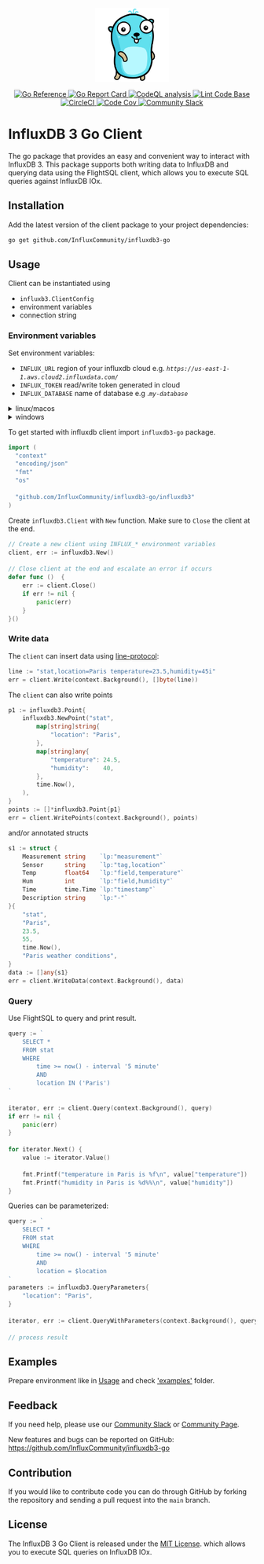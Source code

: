 <p align="center">
    <img src="gopher.png" alt="Gopher" width="150px">
</p>
<p align="center">
    <a href="https://pkg.go.dev/github.com/InfluxCommunity/influxdb3-go">
        <img src="https://pkg.go.dev/badge/github.com/InfluxCommunity/influxdb3-go.svg" alt="Go Reference">
    </a>
    <a href="https://goreportcard.com/report/github.com/InfluxCommunity/influxdb3-go">
        <img src="https://goreportcard.com/badge/github.com/InfluxCommunity/influxdb3-go" alt="Go Report Card">
    </a>
    <a href="https://github.com/InfluxCommunity/influxdb3-go/actions/workflows/codeql-analysis.yml">
        <img src="https://github.com/InfluxCommunity/influxdb3-go/actions/workflows/codeql-analysis.yml/badge.svg?branch=main" alt="CodeQL analysis">
    </a>
    <a href="https://github.com/InfluxCommunity/influxdb3-go/actions/workflows/linter.yml">
        <img src="https://github.com/InfluxCommunity/influxdb3-go/actions/workflows/linter.yml/badge.svg" alt="Lint Code Base">
    </a>
    <a href="https://dl.circleci.com/status-badge/redirect/gh/InfluxCommunity/influxdb3-go/tree/main">
        <img src="https://dl.circleci.com/status-badge/img/gh/InfluxCommunity/influxdb3-go/tree/main.svg?style=svg" alt="CircleCI">
    </a>
    <a href="https://codecov.io/gh/InfluxCommunity/influxdb3-go">
        <img src="https://codecov.io/gh/InfluxCommunity/influxdb3-go/branch/main/graph/badge.svg" alt="Code Cov"/>
    </a>
    <a href="https://app.slack.com/huddle/TH8RGQX5Z/C02UDUPLQKA">
        <img src="https://img.shields.io/badge/slack-join_chat-white.svg?logo=slack&style=social" alt="Community Slack">
    </a>
</p>

# InfluxDB 3 Go Client

The go package that provides an easy and convenient way to interact with InfluxDB 3.
This package supports both writing data to InfluxDB and querying data using the FlightSQL client,
which allows you to execute SQL queries against InfluxDB IOx.

## Installation

Add the latest version of the client package to your project dependencies:

```sh
go get github.com/InfluxCommunity/influxdb3-go
```

## Usage

Client can be instantiated using
* `influxb3.ClientConfig`
* environment variables
* connection string

### Environment variables

Set environment variables:

* `INFLUX_URL` region of your influxdb cloud e.g. *`https://us-east-1-1.aws.cloud2.influxdata.com/`*
* `INFLUX_TOKEN` read/write token generated in cloud
* `INFLUX_DATABASE` name of database e.g .*`my-database`*

<details>
  <summary>linux/macos</summary>

```sh
export INFLUX_URL="<url>"
export INFLUX_TOKEN="<token>"
export INFLUX_DATABASE="<database>"
```

</details>

<details>
  <summary>windows</summary>

```powershell
setx INFLUX_URL "<url>"
setx INFLUX_TOKEN "<token>"
setx INFLUX_DATABASE "<database>"
```

</details>

To get started with influxdb client import `influxdb3-go` package.

```go
import (
  "context"
  "encoding/json"
  "fmt"
  "os"

  "github.com/InfluxCommunity/influxdb3-go/influxdb3"
)
```

Create `influxdb3.Client` with `New` function. Make sure to `Close` the client at the end.

```go
// Create a new client using INFLUX_* environment variables
client, err := influxdb3.New()

// Close client at the end and escalate an error if occurs
defer func ()  {
    err := client.Close()
    if err != nil {
        panic(err)
    }
}()
```

### Write data

The `client` can insert data using [line-protocol](https://docs.influxdata.com/influxdb/cloud-serverless/reference/syntax/line-protocol/):

```go
line := "stat,location=Paris temperature=23.5,humidity=45i"
err = client.Write(context.Background(), []byte(line))
```

The `client` can also write points

```go
p1 := influxdb3.Point{
    influxdb3.NewPoint("stat",
        map[string]string{
            "location": "Paris",
        },
        map[string]any{
            "temperature": 24.5,
            "humidity":    40,
        },
        time.Now(),
    ),
}
points := []*influxdb3.Point{p1}
err = client.WritePoints(context.Background(), points)
```

and/or annotated structs

```go
s1 := struct {
    Measurement string    `lp:"measurement"`
    Sensor      string    `lp:"tag,location"`
    Temp        float64   `lp:"field,temperature"`
    Hum         int       `lp:"field,humidity"`
    Time        time.Time `lp:"timestamp"`
    Description string    `lp:"-"`
}{
    "stat",
    "Paris",
    23.5,
    55,
    time.Now(),
    "Paris weather conditions",
}
data := []any{s1}
err = client.WriteData(context.Background(), data)
```

### Query

Use FlightSQL to query and print result.

```go
query := `
    SELECT *
    FROM stat
    WHERE
        time >= now() - interval '5 minute'
        AND
        location IN ('Paris')
`

iterator, err := client.Query(context.Background(), query)
if err != nil {
    panic(err)
}

for iterator.Next() {
    value := iterator.Value()

    fmt.Printf("temperature in Paris is %f\n", value["temperature"])
    fmt.Printf("humidity in Paris is %d%%\n", value["humidity"])
}
```

Queries can be parameterized:

```go
query := `
    SELECT *
    FROM stat
    WHERE
        time >= now() - interval '5 minute'
        AND
        location = $location
`
parameters := influxdb3.QueryParameters{
    "location": "Paris",
}

iterator, err := client.QueryWithParameters(context.Background(), query, parameters)

// process result
```

## Examples

Prepare environment like in [Usage](#usage) and check ['examples'](./examples/README.md) folder.

## Feedback

If you need help, please use our [Community Slack](https://app.slack.com/huddle/TH8RGQX5Z/C02UDUPLQKA)
or [Community Page](https://community.influxdata.com/).

New features and bugs can be reported on GitHub: <https://github.com/InfluxCommunity/influxdb3-go>

## Contribution

If you would like to contribute code you can do through GitHub by forking the repository and sending a pull request into
the `main` branch.

## License

The InfluxDB 3 Go Client is released under the [MIT License](https://opensource.org/licenses/MIT).
which allows you to execute SQL queries on InfluxDB IOx.

